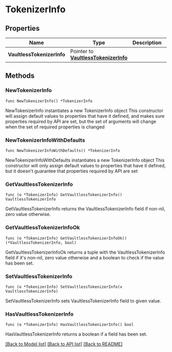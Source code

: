 # TokenizerInfo

## Properties

Name | Type | Description | Notes
------------ | ------------- | ------------- | -------------
**VaultlessTokenizerInfo** | Pointer to [**VaultlessTokenizerInfo**](VaultlessTokenizerInfo.md) |  | [optional] 

## Methods

### NewTokenizerInfo

`func NewTokenizerInfo() *TokenizerInfo`

NewTokenizerInfo instantiates a new TokenizerInfo object
This constructor will assign default values to properties that have it defined,
and makes sure properties required by API are set, but the set of arguments
will change when the set of required properties is changed

### NewTokenizerInfoWithDefaults

`func NewTokenizerInfoWithDefaults() *TokenizerInfo`

NewTokenizerInfoWithDefaults instantiates a new TokenizerInfo object
This constructor will only assign default values to properties that have it defined,
but it doesn't guarantee that properties required by API are set

### GetVaultlessTokenizerInfo

`func (o *TokenizerInfo) GetVaultlessTokenizerInfo() VaultlessTokenizerInfo`

GetVaultlessTokenizerInfo returns the VaultlessTokenizerInfo field if non-nil, zero value otherwise.

### GetVaultlessTokenizerInfoOk

`func (o *TokenizerInfo) GetVaultlessTokenizerInfoOk() (*VaultlessTokenizerInfo, bool)`

GetVaultlessTokenizerInfoOk returns a tuple with the VaultlessTokenizerInfo field if it's non-nil, zero value otherwise
and a boolean to check if the value has been set.

### SetVaultlessTokenizerInfo

`func (o *TokenizerInfo) SetVaultlessTokenizerInfo(v VaultlessTokenizerInfo)`

SetVaultlessTokenizerInfo sets VaultlessTokenizerInfo field to given value.

### HasVaultlessTokenizerInfo

`func (o *TokenizerInfo) HasVaultlessTokenizerInfo() bool`

HasVaultlessTokenizerInfo returns a boolean if a field has been set.


[[Back to Model list]](../README.md#documentation-for-models) [[Back to API list]](../README.md#documentation-for-api-endpoints) [[Back to README]](../README.md)



